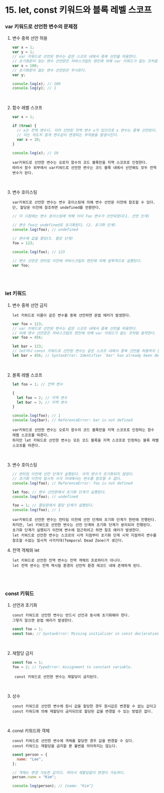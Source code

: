 # 15. let, const 키워드와 블록 레벨 스코프

### var 키워드로 선언한 변수의 문제점

1.  변수 중복 선언 허용

    ```javascript
    var x = 1;
    var y = 1;
    // var 키워드로 선언된 변수는 같은 스코프 내에서 중복 선언을 허용한다.
    // 초기화문이 있는 변수 선언문은 자바스크립트 엔진에 의해 var 키워드가 없는 것처럼 동작한다.
    var x = 100;
    // 초기화문이 없는 변수 선언문은 무시된다.
    var y;

    console.log(x); // 100
    console.log(y); // 1
    ```

<br/>

2.  함수 레벨 스코프

    ```javascript
    var x = 1;

    if (true) {
      // x는 전역 변수다. 이미 선언된 전역 변수 x가 있으므로 x 변수는 중복 선언된다.
      // 이는 의도치 않게 변수값이 변경되는 부작용을 발생시킨다.
      var x = 10;
    }

    console.log(x); // 10
    ```

        var키워드로 선언한 변수는 오로지 함수의 코드 블록만을 지역 스코프로 인정한다.
        따라서 함수 외부에서 var키워드로 선언한 변수는 코드 블록 내에서 선언해도 모두 전역 변수가 된다.

<br/>

3.  변수 호이스팅

        var키워드로 선언한 변수는 변수 호이스팅에 의해 변수 선언문 이전에 참조할 수 있다.
        단, 할당문 이전에 참조하면 undefined를 반환한다.

    ```javascript
    // 이 시점에는 변수 호이스팅에 의해 이미 foo 변수가 선언되었다(1. 선언 단계)

    // 변수 foo는 undefined로 초기화된다. (2. 초기화 단계)
    console.log(foo); // undefined

    // 변수에 값을 할당(3. 할당 단계)
    foo = 123;

    console.log(foo); // 123

    // 변수 선언은 런타임 이전에 자바스크립트 엔진에 의해 암묵적으로 실행된다.
    var foo;
    ```

<br/>
<br/>

### let 키워드

1.  변수 중복 선언 금지

        let 키워드로 이름이 같은 변수를 중복 선언하면 문법 에러가 발생한다.

    ```javascript
    var foo = 123;
    // var 키워드로 선언된 변수는 같은 스코프 내에서 중복 선언을 허용한다.
    // 아래 변수 선언문은 자바스크립트 엔진에 의해 var 키워드가 없는 것처럼 동작한다.
    var foo = 456;

    let bar = 123;
    // let이나 const 키워드로 선언된 변수는 같은 스코프 내에서 중복 선언을 허용하지 않는다.
    let bar = 456; // SyntaxError: Identifier 'bar' has already been declared
    ```

<br/>

2.  블록 레벨 스코프

    ```javascript
    let foo = 1; // 전역 변수

    {
      let foo = 2; // 지역 변수
      let bar = 3; // 지역 변수
    }

    console.log(foo); // 1
    console.log(bar); // ReferenceError: bar is not defined
    ```

        var키워드로 선언한 변수는 오로지 함수의 코드 블록만을 지역 스코프로 인정하는 함수 레벨 스코프를 따른다.
        하지만 let 키워드로 선언한 변수는 모든 코드 블록을 지역 스코프로 인정하는 블록 레벨 스코프를 따른다.

<br/>

3.  변수 호이스팅

    ```javascript
    // 런타임 이전에 선언 단계가 실행된다. 아직 변수가 초기화되지 않았다.
    // 초기화 이전의 일시적 사각 지대에서는 변수를 참조할 수 없다.
    console.log(foo); // ReferenceError: foo is not defined

    let foo; // 변수 선언문에서 초기화 단계가 실행된다.
    console.log(foo); // undefined

    foo = 1; // 할당문에서 할당 단계가 실행된다.
    console.log(foo); // 1
    ```

        var키워드로 선언한 변수는 런타임 이전에 선언 단계와 초기화 단계가 한번에 진행된다.
        하지만, let 키워드로 선언한 변수는 선언 단계와 초기화 단계가 분리되어 진행된다.
        초기화 단계가 실행되기 이전에 변수에 접근하려고 하면 참조 에러가 발생한다.
        let 키워드로 선언한 변수는 스코프의 시작 지점부터 초기화 단계 시작 지점까지 변수를 참조할 수없는 일시적 사각지대(Temporal Dead Zone)가 생긴다.

4.  전역 객체와 let

        let 키워드로 선언한 전역 변수는 전역 객체의 프로퍼티가 아니다.
        let 전역 변수는 전역 렉시컬 환경의 선언적 환경 레코드 내에 존재하게 된다.

<br/>
<br/>

### const 키워드

1.  선언과 초기화

        const 키워드로 선언한 변수는 반드시 선언과 동시에 초기화해야 한다.
        그렇지 않으면 문법 에러가 발생한다.

    ```javascript
    const foo = 1;
    const too; // SyntaxError: Missing initializer in const declaration
    ```

<br/>

2.  재할당 금지

    ```javascript
    const foo = 1;
    foo = 2; // TypeError: Assignment to constant variable.
    ```

         const 키워드로 선언한 변수는 재할당이 금지된다.

<br/>

3.  상수

        const 키워드로 선언한 변수에 원시 값을 할당한 경우 원시값은 변경할 수 없는 값이고 const 키워드에 의해 재할당이 금지되므로 할당된 값을 변경할 수 있는 방법은 없다.
        
<br/>

4.  const 키워드와 객체

        const 키워드로 선언한 변수에 객체를 할당한 경우 값을 변경할 수 있다.
        const 키워드는 재할당을 금지할 뿐 불변을 의미하지는 않는다.

    ```javascript
    const person = {
      name: "Lee",
    };

    // 객체는 변경 가능한 값이다. 따라서 재할당없이 변경이 가능하다.
    person.name = "Kim";

    console.log(person); // {name: "Kim"}
    ```
